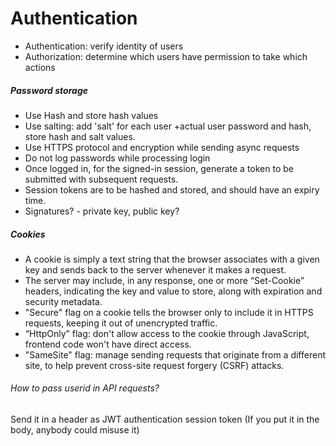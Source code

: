 # Authentication

* Authentication: verify identity of users
* Authorization: determine which users have permission to take which actions

##### Password storage
* Use Hash and store hash values
* Use salting: add 'salt' for each user +actual user password and hash, store hash and salt values.
* Use HTTPS protocol and encryption while sending async requests
* Do not log passwords while processing login
* Once logged in, for the signed-in session, generate a token to be submitted with subsequent requests.
* Session tokens are to be hashed and stored, and should have an expiry time.
* Signatures? - private key, public key?

##### Cookies
* A cookie is simply a text string that the browser associates with a given key and sends back to the server whenever it makes a request. 
* The server may include, in any response, one or more “Set-Cookie” headers, indicating the key and value to store, along with expiration and security metadata.
* "Secure" flag on a cookie tells the browser only to include it in HTTPS requests, keeping it out of unencrypted traffic.
* “HttpOnly” flag: don't allow access to the cookie through JavaScript, frontend code won't have direct access.
* "SameSite" flag: manage sending requests that originate from a different site, to help prevent cross-site request forgery (CSRF) attacks.

###### How to pass userid in API requests?
Send it in a header as JWT authentication session token (If you put it in the body, anybody could misuse it)

